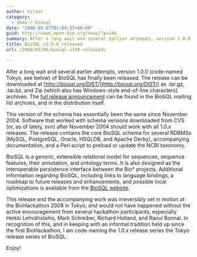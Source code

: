 ```yaml
---
author: hilmar
category:
  - obda-/-biosql
date: "2008-03-07T01:04:37+00:00"
guid: http://news.open-bio.org/news/?p=146
summary: After a long wait and several earlier attempts, version 1.0.0 (code-named Tokyo, see below) of BioSQL has finally been released. The release can be downloaded at [http://biosql.org/DIST/](http://biosql.org/DIST/) as .tar.gz, .tar.bz, and Zip (which also has Windows-style end-of-line characters) archives. The [full release announcement](http://lists.open-bio.org/pipermail/biosql-l/2008-March/001190.html) can be found in the BioSQL mailing list archives, and in the distribution itself.
title: BioSQL v1.0.0 released
url: /2008/03/06/biosql-v100-released/

---
```

After a long wait and several earlier attempts, version 1.0.0 (code-named Tokyo, see below) of BioSQL has finally been released. The release can be downloaded at [http://biosql.org/DIST/](http://biosql.org/DIST/) as .tar.gz, .tar.bz, and Zip (which also has Windows-style end-of-line characters) archives. The [full release announcement](http://lists.open-bio.org/pipermail/biosql-l/2008-March/001190.html) can be found in the BioSQL mailing list archives, and in the distribution itself.

This version of the schema has essentially been the same since November 2004. Software that worked with schema versions downloaded from CVS (or, as of lately, svn) after November 2004 should work with all 1.0.x releases. The release contains the core BioSQL schema for several RDBMSs (MySQL, PostgreSQL, Oracle, HSQLDB, and Apache Derby), accompanying documentation, and a Perl script to preload or update the NCBI taxonomy.

BioSQL is a generic, extensible relational model for sequences, sequence features, their annotation, and ontology terms. It is also designed as the interoperable persistence interface between the Bio\* projects. Additional information regarding BioSQL, including links to language bindings, a roadmap to future releases and enhancements, and possible local optimizations is available from the [BioSQL website](http://biosql.org/).

This release and the accompanying work was irreversibly set in motion at the BioHackathon 2008 in Tokyo, and would not have happened without the active encouragement from several hackathon participants, especially Heikki Lehvähslaiho, Mark Schreiber, Richard Holland, and Raoul Bonnal. In recognition of this, and in keeping with an informal tradition held up since the first BioHackathon, I am code-naming the 1.0.x release series the Tokyo release series of BioSQL.

Enjoy!
